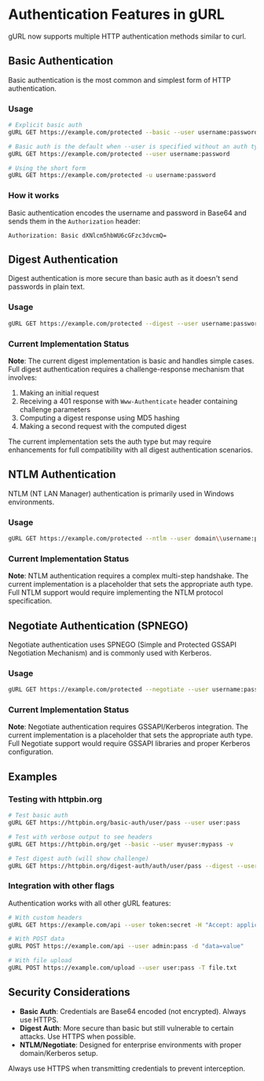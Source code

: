 # Authentication Features in gURL

gURL now supports multiple HTTP authentication methods similar to curl.

## Basic Authentication

Basic authentication is the most common and simplest form of HTTP authentication.

### Usage

```bash
# Explicit basic auth
gURL GET https://example.com/protected --basic --user username:password

# Basic auth is the default when --user is specified without an auth type
gURL GET https://example.com/protected --user username:password

# Using the short form
gURL GET https://example.com/protected -u username:password
```

### How it works

Basic authentication encodes the username and password in Base64 and sends them in the `Authorization` header:
```
Authorization: Basic dXNlcm5hbWU6cGFzc3dvcmQ=
```

## Digest Authentication

Digest authentication is more secure than basic auth as it doesn't send passwords in plain text.

### Usage

```bash
gURL GET https://example.com/protected --digest --user username:password
```

### Current Implementation Status

**Note**: The current digest implementation is basic and handles simple cases. Full digest authentication requires a challenge-response mechanism that involves:

1. Making an initial request
2. Receiving a 401 response with `Www-Authenticate` header containing challenge parameters
3. Computing a digest response using MD5 hashing
4. Making a second request with the computed digest

The current implementation sets the auth type but may require enhancements for full compatibility with all digest authentication scenarios.

## NTLM Authentication

NTLM (NT LAN Manager) authentication is primarily used in Windows environments.

### Usage

```bash
gURL GET https://example.com/protected --ntlm --user domain\\username:password
```

### Current Implementation Status

**Note**: NTLM authentication requires a complex multi-step handshake. The current implementation is a placeholder that sets the appropriate auth type. Full NTLM support would require implementing the NTLM protocol specification.

## Negotiate Authentication (SPNEGO)

Negotiate authentication uses SPNEGO (Simple and Protected GSSAPI Negotiation Mechanism) and is commonly used with Kerberos.

### Usage

```bash
gURL GET https://example.com/protected --negotiate --user username:password
```

### Current Implementation Status

**Note**: Negotiate authentication requires GSSAPI/Kerberos integration. The current implementation is a placeholder that sets the appropriate auth type. Full Negotiate support would require GSSAPI libraries and proper Kerberos configuration.

## Examples

### Testing with httpbin.org

```bash
# Test basic auth
gURL GET https://httpbin.org/basic-auth/user/pass --user user:pass

# Test with verbose output to see headers
gURL GET https://httpbin.org/get --basic --user myuser:mypass -v

# Test digest auth (will show challenge)
gURL GET https://httpbin.org/digest-auth/auth/user/pass --digest --user user:pass
```

### Integration with other flags

Authentication works with all other gURL features:

```bash
# With custom headers
gURL GET https://example.com/api --user token:secret -H "Accept: application/json"

# With POST data
gURL POST https://example.com/api --user admin:pass -d "data=value"

# With file upload
gURL POST https://example.com/upload --user user:pass -T file.txt
```

## Security Considerations

- **Basic Auth**: Credentials are Base64 encoded (not encrypted). Always use HTTPS.
- **Digest Auth**: More secure than basic but still vulnerable to certain attacks. Use HTTPS when possible.
- **NTLM/Negotiate**: Designed for enterprise environments with proper domain/Kerberos setup.

Always use HTTPS when transmitting credentials to prevent interception.

